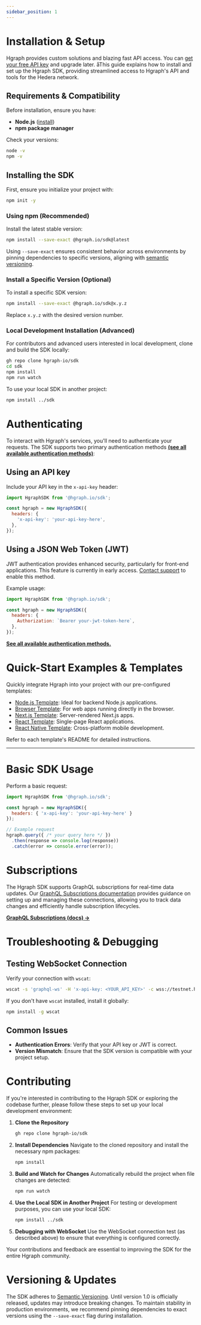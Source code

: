 ```yaml
---
sidebar_position: 1
---
```


# Installation & Setup

Hgraph provides custom solutions and blazing fast API access. You can [get your free API key](https://hgraph.com/pricing) and upgrade later. åThis guide explains how to install and set up the Hgraph SDK, providing streamlined access to Hgraph's API and tools for the Hedera network.

## Requirements & Compatibility

Before installation, ensure you have:

- **Node.js** ([install](https://nodejs.org/en))
- **npm package manager**

Check your versions:

```bash
node -v
npm -v
```

## Installing the SDK

First, ensure you initialize your project with:

```bash
npm init -y
```

### Using npm (Recommended)

Install the latest stable version:

```bash
npm install --save-exact @hgraph.io/sdk@latest
```

Using `--save-exact` ensures consistent behavior across environments by pinning dependencies to specific versions, aligning with [semantic versioning](https://semver.org).

### Install a Specific Version (Optional)

To install a specific SDK version:

```bash
npm install --save-exact @hgraph.io/sdk@x.y.z
```

Replace `x.y.z` with the desired version number.

### Local Development Installation (Advanced)

For contributors and advanced users interested in local development, clone and build the SDK locally:

```bash
gh repo clone hgraph-io/sdk
cd sdk
npm install
npm run watch
```

To use your local SDK in another project:

```bash
npm install ../sdk
```

# Authenticating

To interact with Hgraph's services, you'll need to authenticate your requests. The SDK supports two primary authentication methods **[(see all available authentication methods)](/hgraph-sdk/endpoints-authorization)**:

## Using an API key

Include your API key in the `x-api-key` header:

```javascript
import HgraphSDK from '@hgraph.io/sdk';

const hgraph = new HgraphSDK({
  headers: {
    'x-api-key': 'your-api-key-here',
  },
});
```

## Using a JSON Web Token (JWT)

JWT authentication provides enhanced security, particularly for front-end applications. This feature is currently in early access. [Contact support](https://docs.hgraph.com/support) to enable this method.

Example usage:

```javascript
import HgraphSDK from '@hgraph.io/sdk';

const hgraph = new HgraphSDK({
  headers: {
    Authorization: `Bearer your-jwt-token-here`,
  },
});
```

**[See all available authentication methods.](/hgraph-sdk/endpoints-authorization)**

# Quick-Start Examples & Templates

Quickly integrate Hgraph into your project with our pre-configured templates:

- [Node.js Template](https://github.com/hgraph-io/nodejs-template): Ideal for backend Node.js applications.
- [Browser Template](https://github.com/hgraph-io/browser-template): For web apps running directly in the browser.
- [Next.js Template](https://github.com/hgraph-io/nextjs-template): Server-rendered Next.js apps.
- [React Template](https://github.com/hgraph-io/react-template): Single-page React applications.
- [React Native Template](https://github.com/hgraph-io/react-native-template): Cross-platform mobile development.

Refer to each template's README for detailed instructions.

---

# Basic SDK Usage

Perform a basic request:

```javascript
import HgraphSDK from '@hgraph.io/sdk';

const hgraph = new HgraphSDK({
  headers: { 'x-api-key': 'your-api-key-here' }
});

// Example request
hgraph.query({ /* your query here */ })
  .then(response => console.log(response))
  .catch(error => console.error(error));
```

# Subscriptions

The Hgraph SDK supports GraphQL subscriptions for real-time data updates. Our [GraphQL Subscriptions documentation](https://docs.hgraph.com/graphql-api/subscriptions) provides guidance on setting up and managing these connections, allowing you to track data changes and efficiently handle subscription lifecycles.

**[GraphQL Subscriptions (docs) →](https://docs.hgraph.com/graphql-api/subscriptions)**

# Troubleshooting & Debugging

## Testing WebSocket Connection

Verify your connection with `wscat`:

```bash
wscat -s 'graphql-ws' -H 'x-api-key: <YOUR_API_KEY>' -c wss://testnet.hedera.api.hgraph.dev/v1/graphql
```

If you don't have `wscat` installed, install it globally:

```bash
npm install -g wscat
```

## Common Issues

- **Authentication Errors**: Verify that your API key or JWT is correct.
- **Version Mismatch**: Ensure that the SDK version is compatible with your project setup.

# Contributing

If you're interested in contributing to the Hgraph SDK or exploring the codebase further, please follow these steps to set up your local development environment:

1. **Clone the Repository**
   ```bash
   gh repo clone hgraph-io/sdk
   ```
2. **Install Dependencies**
   Navigate to the cloned repository and install the necessary npm packages:
   ```bash
   npm install
   ```
3. **Build and Watch for Changes**
   Automatically rebuild the project when file changes are detected:
   ```bash
   npm run watch
   ```
4. **Use the Local SDK in Another Project**
   For testing or development purposes, you can use your local SDK:
   ```bash
   npm install ../sdk
   ```
5. **Debugging with WebSocket**
   Use the WebSocket connection test (as described above) to ensure that everything is configured correctly.

Your contributions and feedback are essential to improving the SDK for the entire Hgraph community.

# Versioning & Updates

The SDK adheres to [Semantic Versioning](https://semver.org). Until version 1.0 is officially released, updates may introduce breaking changes. To maintain stability in production environments, we recommend pinning dependencies to exact versions using the `--save-exact` flag during installation.